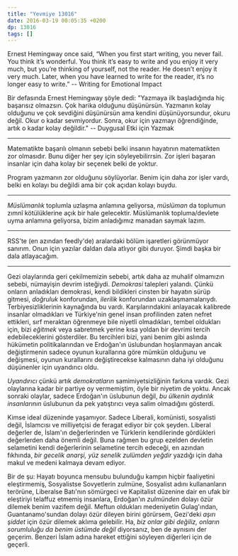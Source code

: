 ```yaml
---
title: "Yevmiye 13016"
date: 2016-03-19 00:05:35 +0200
dp: 13016
tags: []
---
```




 Ernest Hemingway once said, “When you first start writing, you never fail. You
 think it’s wonderful. You think it’s easy to write and you enjoy it very much,
 but you’re thinking of yourself, not the reader. He doesn’t enjoy it very
 much. Later, when you have learned to write for the reader, it’s no longer easy
 to write.”  -- Writing for Emotional Impact

 Bir defasında Ernest Hemingway şöyle dedi: "Yazmaya ilk başladığında hiç
 başarısız olmazsın. Çok harika olduğunu düşünürsün. Yazmanın kolay olduğunu ve
 çok sevdiğini düşünürsün ama kendini düşünüyorsundur, okuru değil. Okur o kadar
 sevmiyordur. Sonra, okur için yazmayı öğrendiğinde, artık o kadar kolay
 değildir."  -- Duygusal Etki için Yazmak

-----

Matematikte başarılı olmanın sebebi belki insanın hayatının matematikten zor
olmasıdır. Bunu diğer her şey için söyleyebilirrsin. Zor işleri başaran insanlar
için daha kolay bir seçenek belki de yoktur.

Program yazmanın zor olduğunu söylüyorlar. Benim için daha zor işler vardı,
belki en kolayı bu değildi ama bir çok açıdan kolayı buydu.

-----

*Müslümanlık* toplumla uzlaşma anlamına geliyorsa, *müslüman* da toplumun zımnî
kötülüklerine açık bir hale gelecektir. Müslümanlık topluma/devlete uyma
anlamına geliyorsa, bizim anladığımız manadan saymak lazım.

-----

RSS'te (en azından feedly'de) aralardaki bölüm işaretleri görünmüyor
sanırım. Onun için yazılar daldan dala atlıyor gibi duruyor. Şimdi başka bir
dala atlayacağım.

-----

Gezi olaylarında geri çekilmemizin sebebi, artık daha az muhalif olmamızın
sebebi, nümayişin devrim isteğiydi. *Demokrasi* talepleri yalandı. Çünkü onların
anladıkları demokrasi, kendi bildikleri cinsten bir hayatın sürüp gitmesi,
*doğruluk* konforundan, *ilerilik* konforundan
uzaklaşmamalarıydı. Terbiyesizliklerinin kaynağında bu vardı. Karşılarındakini
anlayacak kalibrede insanlar olmadıkları ve Türkiye'nin genel insan profilinden
zaten nefret ettikleri, sırf meraktan öğrenmeye bile niyetli olmadıkları, tembel
oldukları için, bizi *eğitmek* veya sabretmek yerine kısa yoldan bir devrimi
tercih edebileceklerini gösterdiler. Bu tercihleri bizi, yani benim gibi aslında
hükümetin politikalarından ve Erdoğan'ın üslubundan hoşlanmayan ancak
değiştirmenin sadece oyunun kurallarına göre mümkün olduğunu ve değişmesi,
oyunun kurallarını değiştirecekse kalmasının daha iyi olduğunu düşünenler için
uyandırıcı oldu.

*Uyandırıcı* çünkü artık *demokratların* samimiyetsizliğinin farkına
vardık. Gezi olaylarına kadar bir partiye oy vermemiştim, öyle bir niyetim de
yoktu. Ancak sonraki olaylar, sadece Erdoğan'ın üslubunun değil, *bu ülkenin
aydınlık insanlarının* üslubunun da pek yatıştırıcı veya salim olmadığını
gösterdi.

Kimse ideal düzeninde yaşamıyor. Sadece Liberali, komünisti, sosyalisti değil,
İslamcısı ve milliyetçisi de feragat ediyor bir çok şeyden. Liberal değerler de,
İslam'ın değerlerinden ve Türklerin kendilerinde gördükleri değerlerden daha
önemli değil. Buna rağmen bu grup ezelden devletin selametini kendi değerlerinin
selametine tercih edeceği, en azından fıkhında, *bir gecelik anarşi, yüz senelik
zulümden yeğdir* yazdığı için daha makul ve medeni kalmaya devam ediyor.

Bir de şu: Hayatı boyunca mensubu bulunduğu kampın hiçbir faaliyetini
eleştirmemiş, Sosyalistse Sovyetlerin zulmüne, Sosyalist adını kullananların
terörüne, Liberalse Batı'nın sömürgeci ve Kapitalist düzenine dair en ufak bir
eleştiriyi telaffuz etmemiş insanlara, Erdoğan'ın *zulmünden* dolayı özür
dilemek benim vazifem değil. Meftun oldukları medeniyetin Gulag'ından,
Guantanamo'sundan dolayı özür dileyen birini görürsem, Gezi'deki *aşırı şiddet*
için özür dilemek aklıma gelebilir. Ha, *biz onlar gibi değiliz, onların
sorumluluğu da benim üstümde değil* diyorsanız, ben de aynısını der
geçerim. Benzeri İslam adına hareket ettiğini söyleyen diğerleri için de
geçerli.


